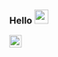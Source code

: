 ### Hello <img src="https://media.giphy.com/media/hvRJCLFzcasrR4ia7z/giphy.gif" width="25px">
  <img align="left" alt="My Discord" width="22px" src="https://raw.githubusercontent.com/peterthehan/peterthehan/master/assets/discord.svg" />
</a>


